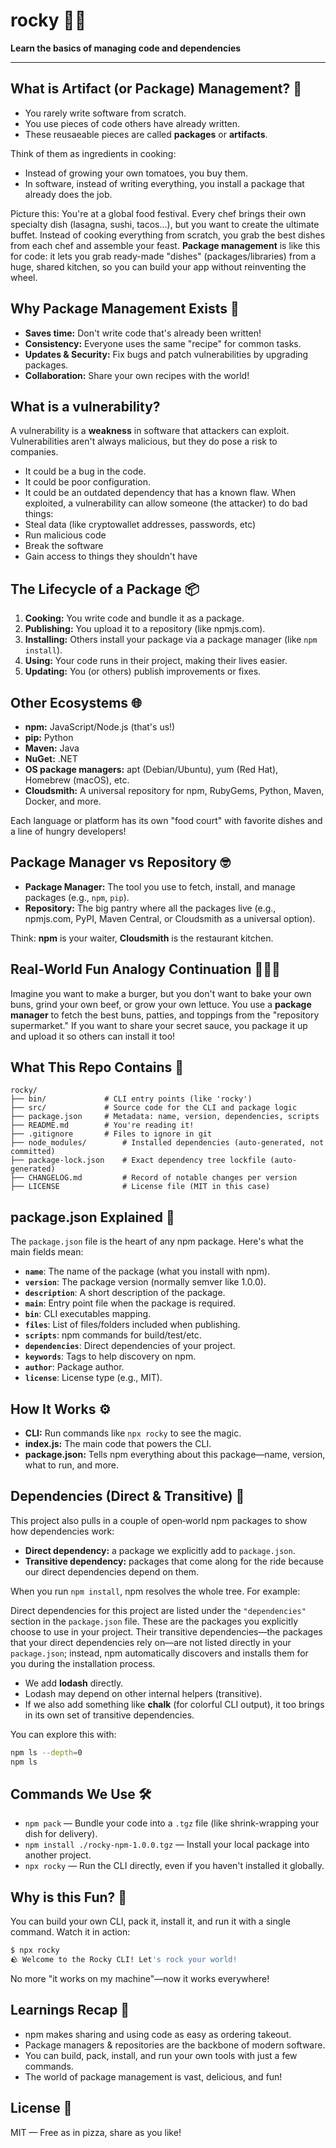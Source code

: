 # rocky 🚀🍜

**Learn the basics of managing code and dependencies**

---

## What is Artifact (or Package) Management? 🍱
- You rarely write software from scratch.
- You use pieces of code others have already written.
- These reusaeable pieces are called **packages** or **artifacts**.

Think of them as ingredients in cooking: 
- Instead of growing your own tomatoes, you buy them.
- In software, instead of writing everything, you install a package that already does the job.

Picture this: You're at a global food festival. Every chef brings their own specialty dish (lasagna, sushi, tacos...), but you want to create the ultimate buffet. Instead of cooking everything from scratch, you grab the best dishes from each chef and assemble your feast. **Package management** is like this for code: it lets you grab ready-made "dishes" (packages/libraries) from a huge, shared kitchen, so you can build your app without reinventing the wheel.

## Why Package Management Exists 🤔

- **Saves time:** Don't write code that's already been written!
- **Consistency:** Everyone uses the same "recipe" for common tasks.
- **Updates & Security:** Fix bugs and patch vulnerabilities by upgrading packages.
- **Collaboration:** Share your own recipes with the world!

## What is a vulnerability?
A vulnerability is a **weakness** in software that attackers can exploit. Vulnerabilities aren't always malicious, but they do pose a risk to companies.
- It could be a bug in the code.
- It could be poor configuration.
- It could be an outdated dependency that has a known flaw.
When exploited, a vulnerability can allow someone (the attacker) to do bad things:
- Steal data (like cryptowallet addresses, passwords, etc)
- Run malicious code
- Break the software
- Gain access to things they shouldn't have

## The Lifecycle of a Package 📦

1. **Cooking:** You write code and bundle it as a package.
2. **Publishing:** You upload it to a repository (like npmjs.com).
3. **Installing:** Others install your package via a package manager (like `npm install`).
4. **Using:** Your code runs in their project, making their lives easier.
5. **Updating:** You (or others) publish improvements or fixes.

## Other Ecosystems 🌐

- **npm:** JavaScript/Node.js (that's us!)
- **pip:** Python
- **Maven:** Java
- **NuGet:** .NET
- **OS package managers:** apt (Debian/Ubuntu), yum (Red Hat), Homebrew (macOS), etc.
- **Cloudsmith:** A universal repository for npm, RubyGems, Python, Maven, Docker, and more.

Each language or platform has its own "food court" with favorite dishes and a line of hungry developers!

## Package Manager vs Repository 🤓

- **Package Manager:** The tool you use to fetch, install, and manage packages (e.g., `npm`, `pip`).
- **Repository:** The big pantry where all the packages live (e.g., npmjs.com, PyPI, Maven Central, or Cloudsmith as a universal option).

Think: **npm** is your waiter, **Cloudsmith** is the restaurant kitchen.

## Real-World Fun Analogy Continuation 🍔🍕🍣

Imagine you want to make a burger, but you don't want to bake your own buns, grind your own beef, or grow your own lettuce. You use a **package manager** to fetch the best buns, patties, and toppings from the "repository supermarket." If you want to share your secret sauce, you package it up and upload it so others can install it too!

## What This Repo Contains 📁

```
rocky/
├── bin/             # CLI entry points (like 'rocky')
├── src/             # Source code for the CLI and package logic
├── package.json     # Metadata: name, version, dependencies, scripts
├── README.md        # You're reading it!
├── .gitignore       # Files to ignore in git
├── node_modules/        # Installed dependencies (auto-generated, not committed)
├── package-lock.json    # Exact dependency tree lockfile (auto-generated)
├── CHANGELOG.md         # Record of notable changes per version
├── LICENSE              # License file (MIT in this case)
```


## package.json Explained 📝

The `package.json` file is the heart of any npm package. Here's what the main fields mean:

- **`name`**: The name of the package (what you install with npm).
- **`version`**: The package version (normally semver like 1.0.0).
- **`description`**: A short description of the package.
- **`main`**: Entry point file when the package is required.
- **`bin`**: CLI executables mapping.
- **`files`**: List of files/folders included when publishing.
- **`scripts`**: npm commands for build/test/etc.
- **`dependencies`**: Direct dependencies of your project.
- **`keywords`**: Tags to help discovery on npm.
- **`author`**: Package author.
- **`license`**: License type (e.g., MIT).


## How It Works ⚙️

- **CLI:** Run commands like `npx rocky` to see the magic.
- **index.js:** The main code that powers the CLI.
- **package.json:** Tells npm everything about this package—name, version, what to run, and more.

## Dependencies (Direct & Transitive) 🧩

This project also pulls in a couple of open‑world npm packages to show how dependencies work:

- **Direct dependency:** a package we explicitly add to `package.json`.
- **Transitive dependency:** packages that come along for the ride because our direct dependencies depend on them.

When you run `npm install`, npm resolves the whole tree. For example:

Direct dependencies for this project are listed under the `"dependencies"` section in the `package.json` file. These are the packages you explicitly choose to use in your project. Their transitive dependencies—the packages that your direct dependencies rely on—are not listed directly in your `package.json`; instead, npm automatically discovers and installs them for you during the installation process.

- We add **lodash** directly.
- Lodash may depend on other internal helpers (transitive).
- If we also add something like **chalk** (for colorful CLI output), it too brings in its own set of transitive dependencies.

You can explore this with:
```bash
npm ls --depth=0
npm ls
```

## Commands We Use 🛠️

- `npm pack` — Bundle your code into a `.tgz` file (like shrink-wrapping your dish for delivery).
- `npm install ./rocky-npm-1.0.0.tgz` — Install your local package into another project.
- `npx rocky` — Run the CLI directly, even if you haven't installed it globally.

## Why is this Fun? 🎉

You can build your own CLI, pack it, install it, and run it with a single command. Watch it in action:

```bash
$ npx rocky
🪨 Welcome to the Rocky CLI! Let's rock your world!
```

No more "it works on my machine"—now it works everywhere!

## Learnings Recap 📝

- npm makes sharing and using code as easy as ordering takeout.
- Package managers & repositories are the backbone of modern software.
- You can build, pack, install, and run your own tools with just a few commands.
- The world of package management is vast, delicious, and fun!

## License 📄

MIT — Free as in pizza, share as you like!
